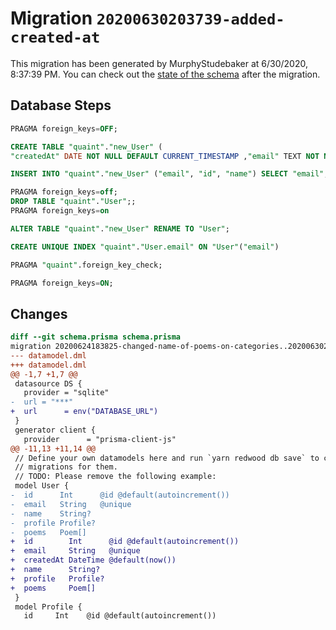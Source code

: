 # Migration `20200630203739-added-created-at`

This migration has been generated by MurphyStudebaker at 6/30/2020, 8:37:39 PM.
You can check out the [state of the schema](./schema.prisma) after the migration.

## Database Steps

```sql
PRAGMA foreign_keys=OFF;

CREATE TABLE "quaint"."new_User" (
"createdAt" DATE NOT NULL DEFAULT CURRENT_TIMESTAMP ,"email" TEXT NOT NULL  ,"id" INTEGER NOT NULL  PRIMARY KEY AUTOINCREMENT,"name" TEXT   )

INSERT INTO "quaint"."new_User" ("email", "id", "name") SELECT "email", "id", "name" FROM "quaint"."User"

PRAGMA foreign_keys=off;
DROP TABLE "quaint"."User";;
PRAGMA foreign_keys=on

ALTER TABLE "quaint"."new_User" RENAME TO "User";

CREATE UNIQUE INDEX "quaint"."User.email" ON "User"("email")

PRAGMA "quaint".foreign_key_check;

PRAGMA foreign_keys=ON;
```

## Changes

```diff
diff --git schema.prisma schema.prisma
migration 20200624183825-changed-name-of-poems-on-categories..20200630203739-added-created-at
--- datamodel.dml
+++ datamodel.dml
@@ -1,7 +1,7 @@
 datasource DS {
   provider = "sqlite"
-  url = "***"
+  url      = env("DATABASE_URL")
 }
 generator client {
   provider      = "prisma-client-js"
@@ -11,13 +11,14 @@
 // Define your own datamodels here and run `yarn redwood db save` to create
 // migrations for them.
 // TODO: Please remove the following example:
 model User {
-  id      Int      @id @default(autoincrement())
-  email   String   @unique
-  name    String?
-  profile Profile?
-  poems   Poem[]
+  id        Int      @id @default(autoincrement())
+  email     String   @unique
+  createdAt DateTime @default(now())
+  name      String?
+  profile   Profile?
+  poems     Poem[]
 }
 model Profile {
   id     Int    @id @default(autoincrement())
```


